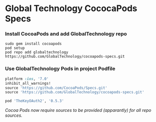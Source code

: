 # Global Technology CococaPods Specs

### Install CocoaPods and add GlobalTechnology repo
```shell
sudo gem install cocoapods
pod setup
pod repo add globaltechnology https://github.com/GlobalTechnology/cocoapods-specs.git
```

### Use GlobalTechnology Pods in project Podfile
```ruby
platform :ios, '7.0'
inhibit_all_warnings!
source 'https://github.com/CocoaPods/Specs.git'
source 'https://github.com/GlobalTechnology/cocoapods-specs.git'

pod 'TheKeyOAuth2', '0.5.3'
```

_Cocoa Pods now require sources to be provided (apparantly) for all repo sources._
